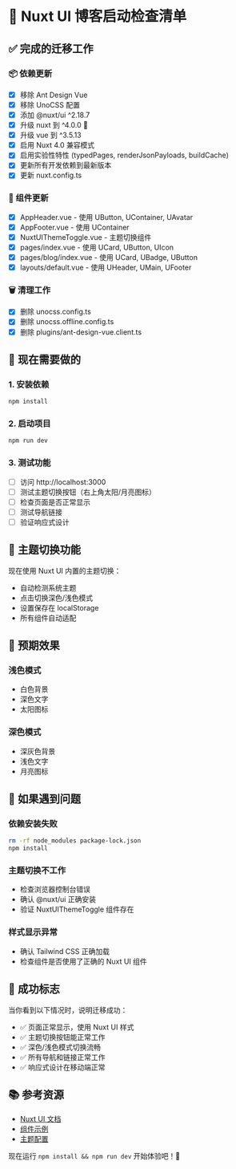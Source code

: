 # 🚀 Nuxt UI 博客启动检查清单

## ✅ 完成的迁移工作

### 📦 依赖更新
- [x] 移除 Ant Design Vue
- [x] 移除 UnoCSS 配置
- [x] 添加 @nuxt/ui ^2.18.7
- [x] 升级 nuxt 到 ^4.0.0 🎉
- [x] 升级 vue 到 ^3.5.13
- [x] 启用 Nuxt 4.0 兼容模式
- [x] 启用实验性特性 (typedPages, renderJsonPayloads, buildCache)
- [x] 更新所有开发依赖到最新版本
- [x] 更新 nuxt.config.ts

### 🧩 组件更新
- [x] AppHeader.vue - 使用 UButton, UContainer, UAvatar
- [x] AppFooter.vue - 使用 UContainer
- [x] NuxtUIThemeToggle.vue - 主题切换组件
- [x] pages/index.vue - 使用 UCard, UButton, UIcon
- [x] pages/blog/index.vue - 使用 UCard, UBadge, UButton
- [x] layouts/default.vue - 使用 UHeader, UMain, UFooter

### 🗑️ 清理工作
- [x] 删除 unocss.config.ts
- [x] 删除 unocss.offline.config.ts
- [x] 删除 plugins/ant-design-vue.client.ts

## 🎯 现在需要做的

### 1. 安装依赖
```bash
npm install
```

### 2. 启动项目
```bash
npm run dev
```

### 3. 测试功能
- [ ] 访问 http://localhost:3000
- [ ] 测试主题切换按钮（右上角太阳/月亮图标）
- [ ] 检查页面是否正常显示
- [ ] 测试导航链接
- [ ] 验证响应式设计

## 🎨 主题切换功能

现在使用 Nuxt UI 内置的主题切换：
- 自动检测系统主题
- 点击切换深色/浅色模式
- 设置保存在 localStorage
- 所有组件自动适配

## 📱 预期效果

### 浅色模式
- 白色背景
- 深色文字
- 太阳图标

### 深色模式
- 深灰色背景
- 浅色文字
- 月亮图标

## 🔧 如果遇到问题

### 依赖安装失败
```bash
rm -rf node_modules package-lock.json
npm install
```

### 主题切换不工作
- 检查浏览器控制台错误
- 确认 @nuxt/ui 正确安装
- 验证 NuxtUIThemeToggle 组件存在

### 样式显示异常
- 确认 Tailwind CSS 正确加载
- 检查组件是否使用了正确的 Nuxt UI 组件

## 🎉 成功标志

当你看到以下情况时，说明迁移成功：
- ✅ 页面正常显示，使用 Nuxt UI 样式
- ✅ 主题切换按钮能正常工作
- ✅ 深色/浅色模式切换流畅
- ✅ 所有导航和链接正常工作
- ✅ 响应式设计在移动端正常

## 📚 参考资源

- [Nuxt UI 文档](https://ui.nuxt.com/)
- [组件示例](https://ui.nuxt.com/components)
- [主题配置](https://ui.nuxt.com/getting-started/theming)

现在运行 `npm install && npm run dev` 开始体验吧！🚀

